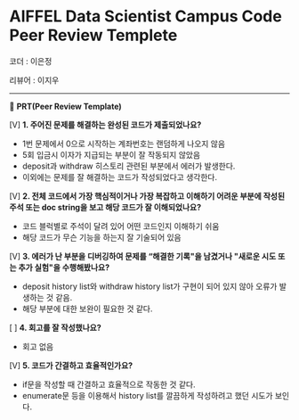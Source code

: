 # AIFFEL Data Scientist Campus Code Peer Review Templete

코더 : 이은정

리뷰어 : 이지우

---

🔑  **PRT(Peer Review Template)**

[V]  **1. 주어진 문제를 해결하는 완성된 코드가 제출되었나요?**
- 1번 문제에서 0으로 시작하는 계좌번호는 랜덤하게 나오지 않음
- 5회 입금시 이자가 지급되는 부분이 잘  작동되지 않았음
- deposit과 withdraw 히스토리 관련된 부분에서 에러가 발생한다.
- 이외에는 문제를 잘 해결하는 코드가 작성되었다고 생각한다.

[V]  **2. 전체 코드에서 가장 핵심적이거나 가장 복잡하고 이해하기 어려운 부분에 작성된 
        주석 또는 doc string을 보고 해당 코드가 잘 이해되었나요?**
- 코드 블럭별로 주석이 달려 있어 어떤 코드인지 이해하기 쉬움
- 해당 코드가 무슨 기능을 하는지 잘 기술되어 있음


[V]  **3. 에러가 난 부분을 디버깅하여 문제를 “해결한 기록"을 남겼거나 "새로운 시도 
또는 추가 실험"을 수행해봤나요?**
- deposit history list와 withdraw history list가 구현이 되어 있지 않아 오류가 발생하는 것 같음.
- 해당 부분에 대한 보완이 필요한 것 같다.

[ ]  **4. 회고를 잘 작성했나요?**
- 회고 없음

[V]  **5. 코드가 간결하고 효율적인가요?**
- if문을 작성할 때 간결하고 효율적으로 작동한 것 같다.
- enumerate문 등을 이용해서 history list를 깔끔하게 작성하려고 했던 시도가 보인다.
